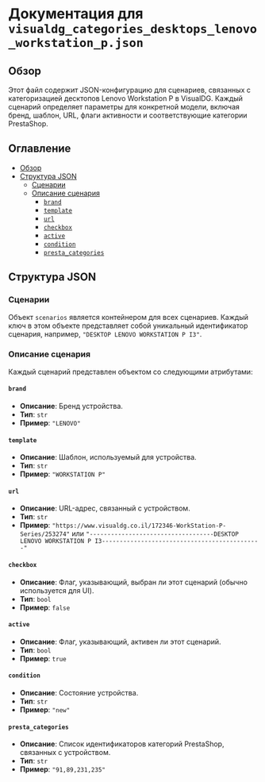 # Документация для `visualdg_categories_desktops_lenovo_workstation_p.json`

## Обзор

Этот файл содержит JSON-конфигурацию для сценариев, связанных с категоризацией десктопов Lenovo Workstation P в VisualDG. Каждый сценарий определяет параметры для конкретной модели, включая бренд, шаблон, URL, флаги активности и соответствующие категории PrestaShop.

## Оглавление

- [Обзор](#обзор)
- [Структура JSON](#структура-json)
  - [Сценарии](#сценарии)
  - [Описание сценария](#описание-сценария)
    - [`brand`](#brand)
    - [`template`](#template)
    - [`url`](#url)
    - [`checkbox`](#checkbox)
    - [`active`](#active)
    - [`condition`](#condition)
    - [`presta_categories`](#presta_categories)

## Структура JSON

### Сценарии

Объект `scenarios` является контейнером для всех сценариев. Каждый ключ в этом объекте представляет собой уникальный идентификатор сценария, например, `"DESKTOP LENOVO WORKSTATION P I3"`.

### Описание сценария

Каждый сценарий представлен объектом со следующими атрибутами:

#### `brand`
- **Описание**: Бренд устройства.
- **Тип**: `str`
- **Пример**: `"LENOVO"`

#### `template`
- **Описание**: Шаблон, используемый для устройства.
- **Тип**: `str`
- **Пример**: `"WORKSTATION P"`

#### `url`
- **Описание**: URL-адрес, связанный с устройством.
- **Тип**: `str`
- **Пример**: `"https://www.visualdg.co.il/172346-WorkStation-P-Series/253274"` или `"-----------------------------------DESKTOP LENOVO WORKSTATION P I3---------------------------------------------"`

#### `checkbox`
- **Описание**: Флаг, указывающий, выбран ли этот сценарий (обычно используется для UI).
- **Тип**: `bool`
- **Пример**: `false`

#### `active`
- **Описание**: Флаг, указывающий, активен ли этот сценарий.
- **Тип**: `bool`
- **Пример**: `true`

#### `condition`
- **Описание**: Состояние устройства.
- **Тип**: `str`
- **Пример**: `"new"`

#### `presta_categories`
- **Описание**: Список идентификаторов категорий PrestaShop, связанных с устройством.
- **Тип**: `str`
- **Пример**: `"91,89,231,235"`
